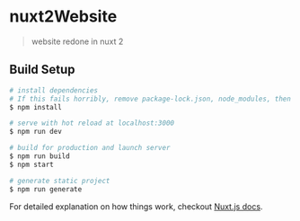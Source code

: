 # nuxt2Website

> website redone in nuxt 2

## Build Setup

``` bash
# install dependencies
# If this fails horribly, remove package-lock.json, node_modules, then try again
$ npm install

# serve with hot reload at localhost:3000
$ npm run dev

# build for production and launch server
$ npm run build
$ npm start

# generate static project
$ npm run generate
```

For detailed explanation on how things work, checkout [Nuxt.js docs](https://nuxtjs.org).
